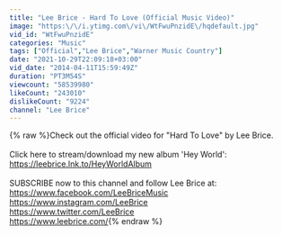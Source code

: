 ```yaml
---
title: "Lee Brice - Hard To Love (Official Music Video)"
image: "https:\/\/i.ytimg.com\/vi\/WtFwuPnzidE\/hqdefault.jpg"
vid_id: "WtFwuPnzidE"
categories: "Music"
tags: ["Official","Lee Brice","Warner Music Country"]
date: "2021-10-29T22:09:18+03:00"
vid_date: "2014-04-11T15:59:49Z"
duration: "PT3M54S"
viewcount: "58539980"
likeCount: "243010"
dislikeCount: "9224"
channel: "Lee Brice"
---
```

{% raw %}Check out the official video for &quot;Hard To Love&quot; by Lee Brice.<br /><br />Click here to stream/download my new album 'Hey World': <a rel="nofollow" target="blank" href="https://leebrice.lnk.to/HeyWorldAlbum">https://leebrice.lnk.to/HeyWorldAlbum</a><br /><br />SUBSCRIBE now to this channel and follow Lee Brice at: <br /><a rel="nofollow" target="blank" href="https://www.facebook.com/LeeBriceMusic">https://www.facebook.com/LeeBriceMusic</a> <br /><a rel="nofollow" target="blank" href="https://www.instagram.com/LeeBrice">https://www.instagram.com/LeeBrice</a> <br /><a rel="nofollow" target="blank" href="https://www.twitter.com/LeeBrice">https://www.twitter.com/LeeBrice</a><br /><a rel="nofollow" target="blank" href="https://www.leebrice.com/">https://www.leebrice.com/</a>{% endraw %}
